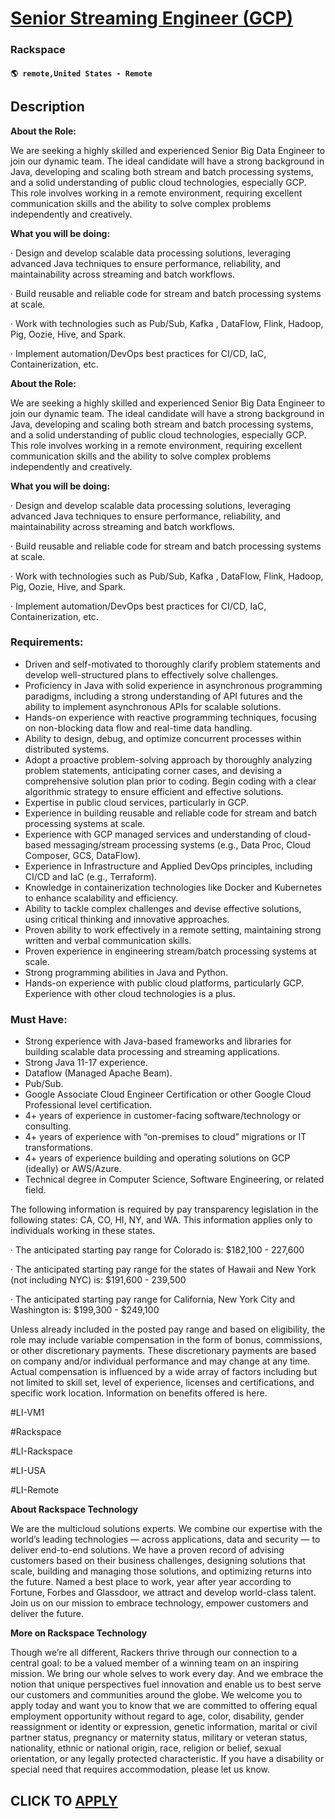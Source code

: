 # [Senior Streaming Engineer (GCP)](https://www.remotewlb.com/apply/senior-streaming-engineer-gcp-122116)  
### Rackspace  
#### `🌎 remote,United States - Remote`  

## Description

 **About the Role:**

We are seeking a highly skilled and experienced Senior Big Data Engineer to join our dynamic team. The ideal candidate will have a strong background in Java, developing and scaling both stream and batch processing systems, and a solid understanding of public cloud technologies, especially GCP. This role involves working in a remote environment, requiring excellent communication skills and the ability to solve complex problems independently and creatively.

 **What you will be doing:**

· Design and develop scalable data processing solutions, leveraging advanced Java techniques to ensure performance, reliability, and maintainability across streaming and batch workflows.

· Build reusable and reliable code for stream and batch processing systems at scale.

· Work with technologies such as Pub/Sub, Kafka , DataFlow, Flink, Hadoop, Pig, Oozie, Hive, and Spark.

· Implement automation/DevOps best practices for CI/CD, IaC, Containerization, etc.

  

 **About the Role:**

We are seeking a highly skilled and experienced Senior Big Data Engineer to join our dynamic team. The ideal candidate will have a strong background in Java, developing and scaling both stream and batch processing systems, and a solid understanding of public cloud technologies, especially GCP. This role involves working in a remote environment, requiring excellent communication skills and the ability to solve complex problems independently and creatively.

 **What you will be doing:**

· Design and develop scalable data processing solutions, leveraging advanced Java techniques to ensure performance, reliability, and maintainability across streaming and batch workflows.

· Build reusable and reliable code for stream and batch processing systems at scale.

· Work with technologies such as Pub/Sub, Kafka , DataFlow, Flink, Hadoop, Pig, Oozie, Hive, and Spark.

· Implement automation/DevOps best practices for CI/CD, IaC, Containerization, etc.

  

### Requirements:

* Driven and self-motivated to thoroughly clarify problem statements and develop well-structured plans to effectively solve challenges.
* Proficiency in Java with solid experience in asynchronous programming paradigms, including a strong understanding of API futures and the ability to implement asynchronous APIs for scalable solutions.
* Hands-on experience with reactive programming techniques, focusing on non-blocking data flow and real-time data handling.
* Ability to design, debug, and optimize concurrent processes within distributed systems.
* Adopt a proactive problem-solving approach by thoroughly analyzing problem statements, anticipating corner cases, and devising a comprehensive solution plan prior to coding. Begin coding with a clear algorithmic strategy to ensure efficient and effective solutions.
* Expertise in public cloud services, particularly in GCP.
* Experience in building reusable and reliable code for stream and batch processing systems at scale.
* Experience with GCP managed services and understanding of cloud-based messaging/stream processing systems (e.g., Data Proc, Cloud Composer, GCS, DataFlow).
* Experience in Infrastructure and Applied DevOps principles, including CI/CD and IaC (e.g., Terraform).
* Knowledge in containerization technologies like Docker and Kubernetes to enhance scalability and efficiency.
* Ability to tackle complex challenges and devise effective solutions, using critical thinking and innovative approaches.
* Proven ability to work effectively in a remote setting, maintaining strong written and verbal communication skills.
* Proven experience in engineering stream/batch processing systems at scale.
* Strong programming abilities in Java and Python.
* Hands-on experience with public cloud platforms, particularly GCP. Experience with other cloud technologies is a plus.

  

### Must Have:

* Strong experience with Java-based frameworks and libraries for building scalable data processing and streaming applications.
* Strong Java 11-17 experience.
* Dataflow (Managed Apache Beam).
* Pub/Sub.
* Google Associate Cloud Engineer Certification or other Google Cloud Professional level certification.
* 4+ years of experience in customer-facing software/technology or consulting.
* 4+ years of experience with “on-premises to cloud” migrations or IT transformations.
* 4+ years of experience building and operating solutions on GCP (ideally) or AWS/Azure.
* Technical degree in Computer Science, Software Engineering, or related field.

  

The following information is required by pay transparency legislation in the following states: CA, CO, HI, NY, and WA. This information applies only to individuals working in these states.

· The anticipated starting pay range for Colorado is: $182,100 - 227,600

· The anticipated starting pay range for the states of Hawaii and New York (not including NYC) is: $191,600 - 239,500

· The anticipated starting pay range for California, New York City and Washington is: $199,300 - $249,100

Unless already included in the posted pay range and based on eligibility, the role may include variable compensation in the form of bonus, commissions, or other discretionary payments. These discretionary payments are based on company and/or individual performance and may change at any time. Actual compensation is influenced by a wide array of factors including but not limited to skill set, level of experience, licenses and certifications, and specific work location. Information on benefits offered is here.

  

  

#LI-VM1

#Rackspace

#LI-Rackspace

#LI-USA

#LI-Remote

  

  

 **About Rackspace Technology**

We are the multicloud solutions experts. We combine our expertise with the world’s leading technologies — across applications, data and security — to deliver end-to-end solutions. We have a proven record of advising customers based on their business challenges, designing solutions that scale, building and managing those solutions, and optimizing returns into the future. Named a best place to work, year after year according to Fortune, Forbes and Glassdoor, we attract and develop world-class talent. Join us on our mission to embrace technology, empower customers and deliver the future.

**More on Rackspace Technology**

Though we’re all different, Rackers thrive through our connection to a central goal: to be a valued member of a winning team on an inspiring mission. We bring our whole selves to work every day. And we embrace the notion that unique perspectives fuel innovation and enable us to best serve our customers and communities around the globe. We welcome you to apply today and want you to know that we are committed to offering equal employment opportunity without regard to age, color, disability, gender reassignment or identity or expression, genetic information, marital or civil partner status, pregnancy or maternity status, military or veteran status, nationality, ethnic or national origin, race, religion or belief, sexual orientation, or any legally protected characteristic. If you have a disability or special need that requires accommodation, please let us know.

  

  
## CLICK TO [APPLY](https://www.remotewlb.com/apply/senior-streaming-engineer-gcp-122116)

